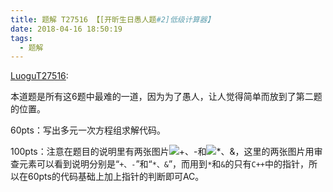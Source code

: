 ```yaml
---
title: 题解 T27516 【[开昕生日愚人题#2]低级计算器】
date: 2018-04-16 18:50:19
tags: 
  - 题解
---
```

[LuoguT27516](https://www.luogu.org/problemnew/show/T27516):

本道题是所有这6题中最难的一道，因为为了愚人，让人觉得简单而放到了第二题的位置。

60pts：写出多元一次方程组求解代码。

100pts：注意在题目的说明里有两张图片![+、-](https://cdn.luogu.org/upload/pic/17457.png)和![*、&](https://cdn.luogu.org/upload/pic/17459.png)，这里的两张图片用审查元素可以看到说明分别是“```+、-```”和“```*、&```”，而用到```*```和```&```的只有```C++```中的指针，所以在60pts的代码基础上加上指针的判断即可AC。